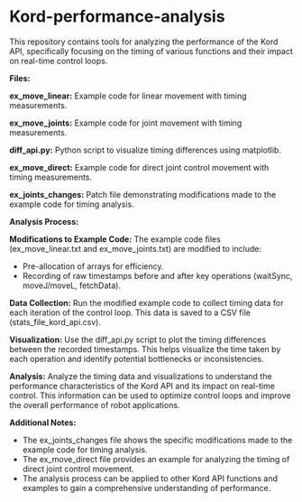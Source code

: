 # Kord-performance-analysis
This repository contains tools for analyzing the performance of the Kord API, specifically focusing on the timing of various functions and their impact on real-time control loops.

**Files:**

**ex_move_linear:** Example code for linear movement with timing measurements.

**ex_move_joints:** Example code for joint movement with timing measurements.

**diff_api.py:** Python script to visualize timing differences using matplotlib.

**ex_move_direct:** Example code for direct joint control movement with timing measurements.

**ex_joints_changes:** Patch file demonstrating modifications made to the example code for timing analysis.

**Analysis Process:**

**Modifications to Example Code:** The example code files (ex_move_linear.txt and ex_move_joints.txt) are modified to include:

- Pre-allocation of arrays for efficiency.
- Recording of raw timestamps before and after key operations (waitSync, moveJ/moveL, fetchData).

**Data Collection:** Run the modified example code to collect timing data for each iteration of the control loop. This data is saved to a CSV file (stats_file_kord_api.csv).

**Visualization:** Use the diff_api.py script to plot the timing differences between the recorded timestamps. This helps visualize the time taken by each operation and identify potential bottlenecks or inconsistencies.

**Analysis:** Analyze the timing data and visualizations to understand the performance characteristics of the Kord API and its impact on real-time control. This information can be used to optimize control loops and improve the overall performance of robot applications.

**Additional Notes:**

- The ex_joints_changes file shows the specific modifications made to the example code for timing analysis.
- The ex_move_direct file provides an example for analyzing the timing of direct joint control movement.
- The analysis process can be applied to other Kord API functions and examples to gain a comprehensive understanding of performance.
